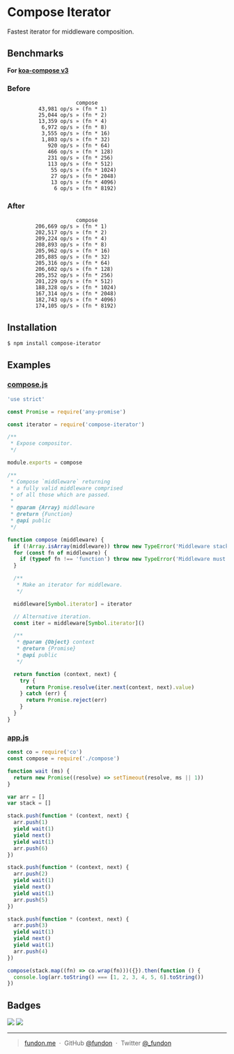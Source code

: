 # Compose Iterator

Fastest iterator for middleware composition.

## Benchmarks

**For [koa-compose v3](https://github.com/koajs/compose/tree/3.1.0)**

### Before

```
                      compose
          43,981 op/s » (fn * 1)
          25,044 op/s » (fn * 2)
          13,359 op/s » (fn * 4)
           6,972 op/s » (fn * 8)
           3,555 op/s » (fn * 16)
           1,803 op/s » (fn * 32)
             920 op/s » (fn * 64)
             466 op/s » (fn * 128)
             231 op/s » (fn * 256)
             113 op/s » (fn * 512)
              55 op/s » (fn * 1024)
              27 op/s » (fn * 2048)
              13 op/s » (fn * 4096)
               6 op/s » (fn * 8192)
```

### After

```
                      compose
         206,669 op/s » (fn * 1)
         202,517 op/s » (fn * 2)
         209,224 op/s » (fn * 4)
         208,893 op/s » (fn * 8)
         205,962 op/s » (fn * 16)
         205,885 op/s » (fn * 32)
         205,316 op/s » (fn * 64)
         206,602 op/s » (fn * 128)
         205,352 op/s » (fn * 256)
         201,229 op/s » (fn * 512)
         188,328 op/s » (fn * 1024)
         167,314 op/s » (fn * 2048)
         182,743 op/s » (fn * 4096)
         174,105 op/s » (fn * 8192)
```

## Installation

```
$ npm install compose-iterator
```

## Examples

### **[compose.js](examples/compose.js)**

```js
'use strict'

const Promise = require('any-promise')

const iterator = require('compose-iterator')

/**
 * Expose compositor.
 */

module.exports = compose

/**
 * Compose `middleware` returning
 * a fully valid middleware comprised
 * of all those which are passed.
 *
 * @param {Array} middleware
 * @return {Function}
 * @api public
 */

function compose (middleware) {
  if (!Array.isArray(middleware)) throw new TypeError('Middleware stack must be an array!')
  for (const fn of middleware) {
    if (typeof fn !== 'function') throw new TypeError('Middleware must be composed of functions!')
  }

  /**
   * Make an iterator for middleware.
   */

  middleware[Symbol.iterator] = iterator

  // Alternative iteration.
  const iter = middleware[Symbol.iterator]()

  /**
   * @param {Object} context
   * @return {Promise}
   * @api public
   */

  return function (context, next) {
    try {
      return Promise.resolve(iter.next(context, next).value)
    } catch (err) {
      return Promise.reject(err)
    }
  }
}
```

### **[app.js](examples/app.js)**

```js
const co = require('co')
const compose = require('./compose')

function wait (ms) {
  return new Promise((resolve) => setTimeout(resolve, ms || 1))
}

var arr = []
var stack = []

stack.push(function * (context, next) {
  arr.push(1)
  yield wait(1)
  yield next()
  yield wait(1)
  arr.push(6)
})

stack.push(function * (context, next) {
  arr.push(2)
  yield wait(1)
  yield next()
  yield wait(1)
  arr.push(5)
})

stack.push(function * (context, next) {
  arr.push(3)
  yield wait(1)
  yield next()
  yield wait(1)
  arr.push(4)
})

compose(stack.map((fn) => co.wrap(fn)))({}).then(function () {
  console.log(arr.toString() === [1, 2, 3, 4, 5, 6].toString())
})
```

## Badges

![](https://img.shields.io/badge/license-MIT-blue.svg)
![](https://img.shields.io/badge/status-stable-green.svg)

---

> [fundon.me](https://fundun.me) &nbsp;&middot;&nbsp;
> GitHub [@fundon](https://github.com/fundon) &nbsp;&middot;&nbsp;
> Twitter [@_fundon](https://twitter.com/_fundon)


